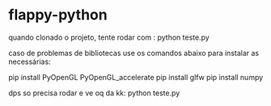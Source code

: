 # flappy-python
quando clonado o projeto, tente rodar com : python teste.py

caso de problemas de bibliotecas use os comandos abaixo para instalar as necessárias:

pip install PyOpenGL PyOpenGL_accelerate
pip install glfw
pip install numpy

dps so precisa rodar e ve oq da kk:
python teste.py